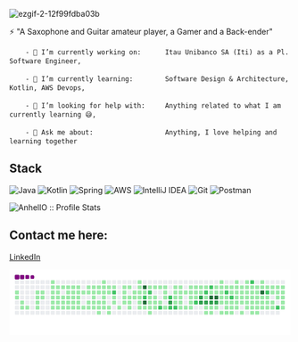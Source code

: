 ![ezgif-2-12f99fdba03b](https://user-images.githubusercontent.com/41172349/129429785-ac1369b5-aa91-40cc-854f-084df42f8828.gif)

 ⚡ "A Saxophone and Guitar amateur player, a Gamer and a Back-ender"

		- 🔭 I’m currently working on:      Itau Unibanco SA (Iti) as a Pl. Software Engineer,
    
		- 🌱 I’m currently learning:        Software Design & Architecture, Kotlin, AWS Devops,
    
		- 🤔 I’m looking for help with:     Anything related to what I am currently learning 😅,
    
		- 💬 Ask me about:                  Anything, I love helping and learning together

## Stack
![Java](https://img.shields.io/badge/java-%23ED8B00.svg?style=for-the-badge&logo=java&logoColor=white) 
![Kotlin](https://img.shields.io/badge/kotlin-%230095D5.svg?style=for-the-badge&logo=kotlin&logoColor=white)
![Spring](https://img.shields.io/badge/spring-%236DB33F.svg?style=for-the-badge&logo=spring&logoColor=white)
![AWS](https://img.shields.io/badge/AWS-%23FF9900.svg?style=for-the-badge&logo=amazon-aws&logoColor=white)
![IntelliJ IDEA](https://img.shields.io/badge/IntelliJIDEA-000000.svg?style=for-the-badge&logo=intellij-idea&logoColor=white)
![Git](https://img.shields.io/badge/git-%23F05033.svg?style=for-the-badge&logo=git&logoColor=white)
![Postman](https://img.shields.io/badge/Postman-FF6C37?style=for-the-badge&logo=postman&logoColor=white)


<p align="left"><img src="https://github-readme-stats.vercel.app/api?username=MateusRoncon&show_icons=true&count_private=true&hide=contribs,issues&theme=dark" alt="AnhellO :: Profile Stats" /></p>

## Contact me here:
[LinkedIn](https://www.linkedin.com/in/mateus-p-2ab874121/)

![snake gif](https://github.com/MateusRoncon/MateusRoncon/blob/output/github-contribution-grid-snake.gif)

